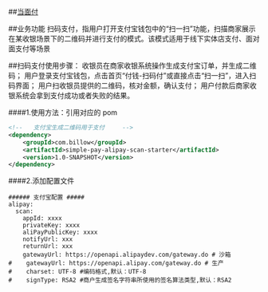 ##[当面付](https://docs.open.alipay.com/194/)

##业务功能
扫码支付，指用户打开支付宝钱包中的“扫一扫”功能，扫描商家展示在某收银场景下的二维码并进行支付的模式。该模式适用于线下实体店支付、面对面支付等场景

##扫码支付使用步骤：
收银员在商家收银系统操作生成支付宝订单，并生成二维码；
用户登录支付宝钱包，点击首页“付钱-扫码付”或直接点击“扫一扫”，进入扫码界面；
用户扫收银员提供的二维码，核对金额，确认支付；
用户付款后商家收银系统会拿到支付成功或者失败的结果。


####1.使用方法：引用对应的 pom
````xml
<!--   支付宝生成二维码用于支付     -->
<dependency>
    <groupId>com.billow</groupId>
    <artifactId>simple-pay-alipay-scan-starter</artifactId>
    <version>1.0-SNAPSHOT</version>
</dependency>
````

####2.添加配置文件
```properties
###### 支付宝配置 #####
alipay:
  scan:
    appId: xxxx
    privateKey: xxxx
    aliPayPublicKey: xxxx
    notifyUrl: xxx
    returnUrl: xxx
    gatewayUrl: https://openapi.alipaydev.com/gateway.do # 沙箱
#    gatewayUrl: https://openapi.alipay.com/gateway.do # 生产
#    charset: UTF-8 #编码格式,默认：UTF-8
#    signType: RSA2 #商户生成签名字符串所使用的签名算法类型,默认：RSA2
```
